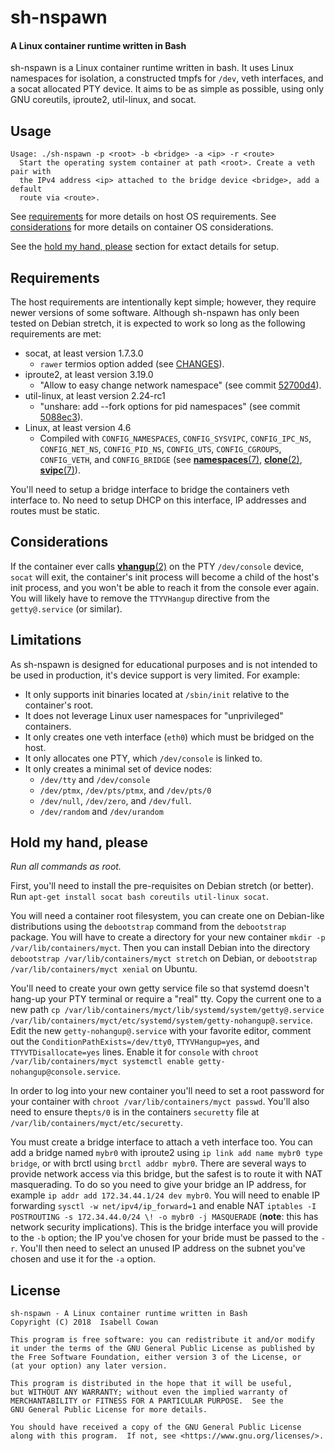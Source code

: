 <!-- README.md -->

# sh-nspawn
#### A Linux container runtime written in Bash

sh-nspawn is a Linux container runtime written in bash.  It uses Linux
namespaces for isolation, a constructed tmpfs for `/dev`, veth interfaces, and a
socat allocated PTY device.  It aims to be as simple as possible, using only
GNU coreutils, iproute2, util-linux, and socat.

## Usage

    Usage: ./sh-nspawn -p <root> -b <bridge> -a <ip> -r <route>
      Start the operating system container at path <root>. Create a veth pair with
      the IPv4 address <ip> attached to the bridge device <bridge>, add a default
      route via <route>.

See [requirements](#requirements) for more details on host OS requirements.  See
[considerations](#considerations) for more details on container OS
considerations.

See the [hold my hand, please](#hold-my-hand-please) section for extact details
for setup.

## Requirements

The host requirements are intentionally kept simple; however, they require
newer versions of some software.  Although sh-nspawn has only been tested on
Debian stretch, it is expected to work so long as the following requirements are
met:

* socat, at least version 1.7.3.0
  * `rawer` termios option added (see
    [CHANGES](http://www.dest-unreach.org/socat/doc/CHANGES)).
* iproute2, at least version 3.19.0
  * "Allow to easy change network namespace" (see commit
    [52700d4](https://git.kernel.org/pub/scm/network/iproute2/iproute2.git/commit/?id=52700d40a2b3ee20afcdfa999c611fef0107579a)).
* util-linux, at least version 2.24-rc1
  * "unshare: add --fork options for pid namespaces" (see commit
    [5088ec3](https://git.kernel.org/pub/scm/utils/util-linux/util-linux.git/commit/?id=5088ec338fe5dcd7e9a2d8daf7e7fa7dd6f87c27)).
* Linux, at least version 4.6
  * Compiled with `CONFIG_NAMESPACES`, `CONFIG_SYSVIPC`, `CONFIG_IPC_NS`,
    `CONFIG_NET_NS`, `CONFIG_PID_NS`, `CONFIG_UTS`, `CONFIG_CGROUPS`,
    `CONFIG_VETH`, and `CONFIG_BRIDGE` (see
    [**namespaces**(7)](http://man7.org/linux/man-pages/man7/namespaces.7.html),
    [**clone**(2)](http://man7.org/linux/man-pages/man2/clone.2.html),
    [**svipc**(7)](http://man7.org/linux/man-pages/man7/svipc.7.html)).

You'll need to setup a bridge interface to bridge the containers veth
interface to.  No need to setup DHCP on this interface, IP addresses and routes
must be static.

## Considerations

If the container ever calls
[**vhangup**(2)](http://man7.org/linux/man-pages/man2/vhangup.2.html) on the PTY
`/dev/console` device, `socat` will exit, the container's init process will
become a child of the host's init process, and you won't be able to reach it
from the console ever again.  You will likely have to remove the `TTYVHangup`
directive from the `getty@.service` (or similar).

## Limitations
As sh-nspawn is designed for educational purposes and is not intended to be used
in production, it's device support is very limited. For example:

* It only supports init binaries located at `/sbin/init` relative to the
  container's root.
* It does not leverage Linux user namespaces for "unprivileged" containers.
* It only creates one veth interface (`eth0`) which must be bridged on the host.
* It only allocates one PTY, which `/dev/console` is linked to.
* It only creates a minimal set of device nodes:
  * `/dev/tty` and `/dev/console`
  * `/dev/ptmx`, `/dev/pts/ptmx`, and `/dev/pts/0`
  * `/dev/null`, `/dev/zero`, and `/dev/full`.
  * `/dev/random` and `/dev/urandom`

## Hold my hand, please

*Run all commands as root.*

First, you'll need to install the pre-requisites on Debian stretch (or better).
Run `apt-get install socat bash coreutils util-linux socat`.

You will need a container root filesystem, you can create one on Debian-like
distributions using the `debootstrap` command from the `debootstrap` package.
You will have to create a directory for your new container `mkdir -p
/var/lib/containers/myct`.  Then you can install Debian into the directory
`debootstrap /var/lib/containers/myct stretch` on Debian, or `debootstrap
/var/lib/containers/myct xenial` on Ubuntu.

You'll need to create your own getty service file so that systemd doesn't
hang-up your PTY terminal or require a "real" tty.  Copy the current one to
a new path `cp /var/lib/containers/myct/lib/systemd/system/getty@.service
/var/lib/containers/myct/etc/systemd/system/getty-nohangup@.service`.  Edit the
new `getty-nohangup@.service` with your favorite editor, comment out the
`ConditionPathExists=/dev/tty0`, `TTYVHangup=yes`, and `TTYVTDisallocate=yes`
lines.  Enable it for `console` with `chroot /var/lib/containers/myct systemctl
enable getty-nohangup@console.service`.

In order to log into your new container you'll need to set a root password for
your container with `chroot /var/lib/containers/myct passwd`.  You'll also need
to ensure the`pts/0` is in the containers `securetty` file at
`/var/lib/containers/myct/etc/securetty`.

You must create a bridge interface to attach a veth interface too.  You can add
a bridge named `mybr0` with iproute2 using `ip link add name mybr0 type
bridge`, or with brctl using `brctl addbr mybr0`.  There are several ways to
provide network access via this bridge, but the safest is to route it with NAT
masquerading.  To do so you need to give your bridge an IP address, for example
`ip addr add 172.34.44.1/24 dev mybr0`.  You will need to enable IP forwarding
`sysctl -w net/ipv4/ip_forward=1` and enable NAT `iptables -I POSTROUTING -s
172.34.44.0/24 \! -o mybr0 -j MASQUERADE` (**note**: this has network security
implications).  This is the bridge interface you will provide to the `-b`
option; the IP you've chosen for your bride must be passed to the `-r`.  You'll
then need to select an unused IP address on the subnet you've chosen and use it
for the `-a` option.


## License

    sh-nspawn - A Linux container runtime written in Bash
    Copyright (C) 2018  Isabell Cowan

    This program is free software: you can redistribute it and/or modify
    it under the terms of the GNU General Public License as published by
    the Free Software Foundation, either version 3 of the License, or
    (at your option) any later version.

    This program is distributed in the hope that it will be useful,
    but WITHOUT ANY WARRANTY; without even the implied warranty of
    MERCHANTABILITY or FITNESS FOR A PARTICULAR PURPOSE.  See the
    GNU General Public License for more details.

    You should have received a copy of the GNU General Public License
    along with this program.  If not, see <https://www.gnu.org/licenses/>.

<!-- vim: set ts=2 sw=2 et syn=markdown: -->
